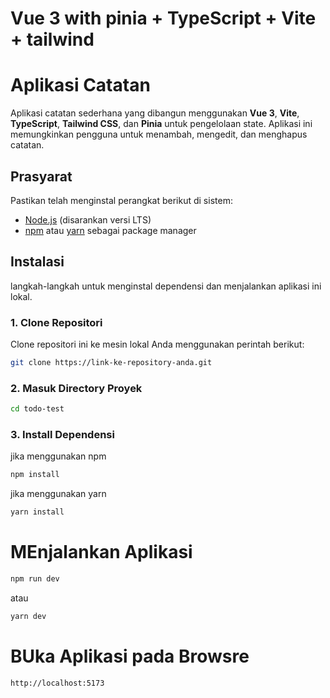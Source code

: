 # Vue 3 with pinia + TypeScript + Vite + tailwind

# Aplikasi Catatan

Aplikasi catatan sederhana yang dibangun menggunakan **Vue 3**, **Vite**, **TypeScript**, **Tailwind CSS**, dan **Pinia** untuk pengelolaan state. Aplikasi ini memungkinkan pengguna untuk menambah, mengedit, dan menghapus catatan.

## Prasyarat

Pastikan telah menginstal perangkat berikut di sistem:

- [Node.js](https://nodejs.org/) (disarankan versi LTS)
- [npm](https://www.npmjs.com/) atau [yarn](https://yarnpkg.com/) sebagai package manager

## Instalasi

langkah-langkah untuk menginstal dependensi dan menjalankan aplikasi ini lokal.

### 1. Clone Repositori

Clone repositori ini ke mesin lokal Anda menggunakan perintah berikut:

```bash
git clone https://link-ke-repository-anda.git
```

### 2. Masuk Directory Proyek

```bash
cd todo-test
```

### 3. Install Dependensi

jika menggunakan npm

```bash
npm install
```

jika menggunakan yarn

```bash
yarn install
```

# MEnjalankan Aplikasi

```bash
npm run dev
```

atau

```bash
yarn dev
```

# BUka Aplikasi pada Browsre

```bash
http://localhost:5173
```
